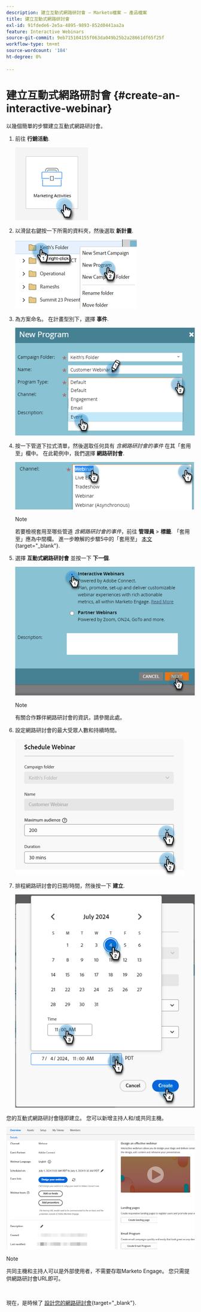 ```yaml
---
description: 建立互動式網路研討會 — Marketo檔案 — 產品檔案
title: 建立互動式網路研討會
exl-id: 91fdede6-2e5a-4895-9893-852d0441aa2a
feature: Interactive Webinars
source-git-commit: 9eb715104155f063da049b25b2a28661df65f25f
workflow-type: tm+mt
source-wordcount: '184'
ht-degree: 0%

---
```


# 建立互動式網路研討會 {#create-an-interactive-webinar}

以幾個簡單的步驟建立互動式網路研討會。

1. 前往 **行銷活動**.

   ![](assets/create-an-interactive-webinar-1.png)

1. 以滑鼠右鍵按一下所需的資料夾，然後選取 **新計畫**.

   ![](assets/create-an-interactive-webinar-2.png)

1. 為方案命名。 在計畫型別下，選擇 **事件**.

   ![](assets/create-an-interactive-webinar-3.png)

1. 按一下管道下拉式清單，然後選取任何具有 _含網路研討會的事件_ 在其「套用至」欄中。 在此範例中，我們選擇 **網路研討會**.

   ![](assets/create-an-interactive-webinar-4.png)

   >[!NOTE]
   >
   >若要檢視套用至哪些管道 _含網路研討會的事件_，前往 **管理員** > **標籤**. 「套用至」應為中間欄。 進一步瞭解的步驟5中的「套用至」 [本文](/help/marketo/product-docs/administration/tags/create-a-program-channel.md){target="_blank"}.

1. 選擇 **互動式網路研討會** 並按一下 **下一個**.

   ![](assets/create-an-interactive-webinar-5.png)

   >[!NOTE]
   >
   >有關合作夥伴網路研討會的資訊，請參閱此處。

1. 設定網路研討會的最大受眾人數和持續時間。

   ![](assets/create-an-interactive-webinar-6.png)

1. 排程網路研討會的日期/時間，然後按一下 **建立**.

   ![](assets/create-an-interactive-webinar-7.png)

您的互動式網路研討會隨即建立。 您可以新增主持人和/或共同主機。

![](assets/create-an-interactive-webinar-8.png)

>[!NOTE]
>
>共同主機和主持人可以是外部使用者，不需要存取Marketo Engage。 您只需提供網路研討會URL即可。

<br>

現在，是時候了 [設計您的網路研討會](/help/marketo/product-docs/demand-generation/events/interactive-webinars/designing-interactive-webinars.md){target="_blank"}.
